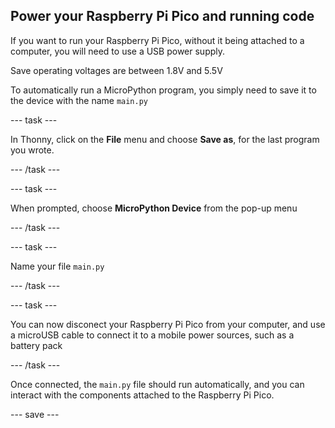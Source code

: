 ## Power your Raspberry Pi Pico and running code

If you want to run your Raspberry Pi Pico, without it being attached to a computer, you will need to use a USB power supply.

Save operating voltages are between 1.8V and 5.5V

To automatically run a MicroPython program, you simply need to save it to the device with the name `main.py`

--- task ---

In Thonny, click on the **File** menu and choose **Save as**, for the last program you wrote.

--- /task ---

--- task ---

When prompted, choose **MicroPython Device** from the pop-up menu

--- /task ---

--- task ---

Name your file `main.py`

--- /task ---

--- task ---

You can now disconect your Raspberry Pi Pico from your computer, and use a microUSB cable to connect it to a mobile power sources, such as a battery pack

--- /task ---

Once connected, the `main.py` file should run automatically, and you can interact with the components attached to the Raspberry Pi Pico.

--- save ---
